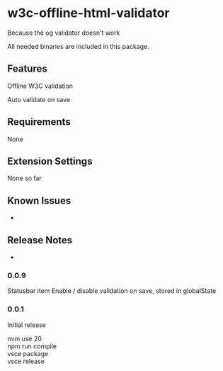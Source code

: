 # w3c-offline-html-validator

Because the og validator doesn't work

All needed binaries are included in this package.

## Features

Offline W3C validation

Auto validate on save

## Requirements

None

## Extension Settings

None so far
<!-- This extension contributes the following settings:

* `htmlValidator.vnuJarPath`: Path to vnu.jar -->

## Known Issues

-
## Release Notes

-
### 0.0.9

Statusbar item
Enable / disable validation on save, stored in globalState

### 0.0.1

Initial release 


nvm use 20  
npm run compile  
vsce package  
vsce release